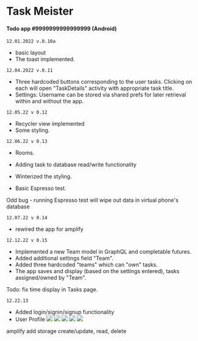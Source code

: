 # Task Meister

#### Todo app #9999999999999999 (Android)



```12.01.2022 v.0.10a ```
* basic layout
* The toast implemented.

```12.04.2022 v.0.11```
* Three hardcoded buttons corresponding to the user tasks. Clicking on each will open "TaskDetails" activity with appropriate task title.
* Settings: Username can be stored via shared prefs for later retrieval within and without the app.

```12.05.22 v 0.12```
* Recycler view implemented
* Some styling.

```12.06.22 v 0.13```
* Rooms.
*  Adding task to database read/write functionality

* Winterized the styling.
* Basic Espresso test.




Odd bug - running Espresso test will wipe out data in
virtual phone's database

```12.07.22 v 0.14```
* rewired the app for amplify

```12.12.22 v 0.15``` 
* Implemented a new Team model in GraphQL and completable futures.
* Added additional settings field "Team".
* Added three hardcoded "teams" which can "own" tasks.
* The app saves and display (based on the settings entered), tasks assigned/owned by "Team".

Todo: fix time display in Tasks page.

```12.22.13```
* Added login/signin/signup functionality
* User Profile
![](screenshots/tasks.png)
![](screenshots/Screenshot_20221212_165216.png)
![](screenshots/Screenshot_20221212_185217.png)
![](screenshots/login.png)
![](screenshots/signin.png)

amplify add storage
create/update, read, delete